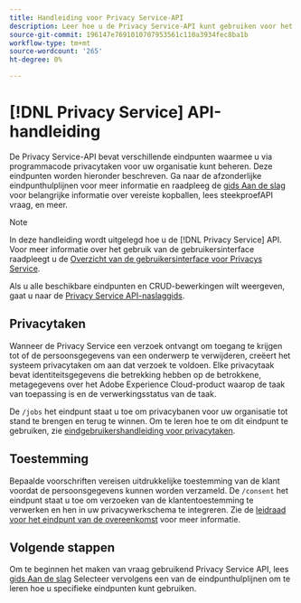 ```yaml
---
title: Handleiding voor Privacy Service-API
description: Leer hoe u de Privacy Service-API kunt gebruiken voor het programmatisch beheren van privacytaken voor ondersteunde Adobe Experience Cloud-toepassingen.
source-git-commit: 196147e7691010707953561c110a3934fec8ba1b
workflow-type: tm+mt
source-wordcount: '265'
ht-degree: 0%

---
```


# [!DNL Privacy Service] API-handleiding

De Privacy Service-API bevat verschillende eindpunten waarmee u via programmacode privacytaken voor uw organisatie kunt beheren. Deze eindpunten worden hieronder beschreven. Ga naar de afzonderlijke eindpunthulplijnen voor meer informatie en raadpleeg de [gids Aan de slag](./getting-started.md) voor belangrijke informatie over vereiste kopballen, lees steekproefAPI vraag, en meer.

>[!NOTE]
>
>In deze handleiding wordt uitgelegd hoe u de [!DNL Privacy Service] API. Voor meer informatie over het gebruik van de gebruikersinterface raadpleegt u de [Overzicht van de gebruikersinterface voor Privacys Service](../ui/overview.md).

Als u alle beschikbare eindpunten en CRUD-bewerkingen wilt weergeven, gaat u naar de [Privacy Service API-naslaggids](https://www.adobe.io/experience-platform-apis/references/privacy-service/).

## Privacytaken

Wanneer de Privacy Service een verzoek ontvangt om toegang te krijgen tot of de persoonsgegevens van een onderwerp te verwijderen, creëert het systeem privacytaken om aan dat verzoek te voldoen. Elke privacytaak bevat identiteitsgegevens die betrekking hebben op de betrokkene, metagegevens over het Adobe Experience Cloud-product waarop de taak van toepassing is en de verwerkingsstatus van de taak.

De `/jobs` het eindpunt staat u toe om privacybanen voor uw organisatie tot stand te brengen en terug te winnen. Om te leren hoe te om dit eindpunt te gebruiken, zie [eindgebruikershandleiding voor privacytaken](./privacy-jobs.md).

## Toestemming

Bepaalde voorschriften vereisen uitdrukkelijke toestemming van de klant voordat de persoonsgegevens kunnen worden verzameld. De `/consent` het eindpunt staat u toe om verzoeken van de klantentoestemming te verwerken en hen in uw privacywerkschema te integreren. Zie de [leidraad voor het eindpunt van de overeenkomst](./consent.md) voor meer informatie.

## Volgende stappen

Om te beginnen het maken van vraag gebruikend Privacy Service API, lees [gids Aan de slag](./getting-started.md) Selecteer vervolgens een van de eindpunthulplijnen om te leren hoe u specifieke eindpunten kunt gebruiken.
